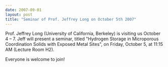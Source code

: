 ```yaml
---
date: 2007-09-01
layout: post
title: "Seminar of Prof. Jeffrey Long on October 5th 2007"
---
```


Prof. Jeffrey Long (University of California, Berkeley) is visiting us October 4 – 7. 
Jeff will present a seminar, titled "Hydrogen Storage in Microporous Coordination Solids with Exposed Metal Sites", on Friday, October 5, at 11:15 AM (Lecture Room H2). 

Everyone is welcome to join!

